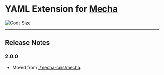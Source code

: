 YAML Extension for [Mecha](https://github.com/mecha-cms/mecha)
==============================================================

![Code Size](https://img.shields.io/github/languages/code-size/mecha-cms/x.y-a-m-l?color=%23444&style=for-the-badge)

---

Release Notes
-------------

### 2.0.0

 - Moved from [./mecha-cms/mecha](https://github.com/mecha-cms/mecha).